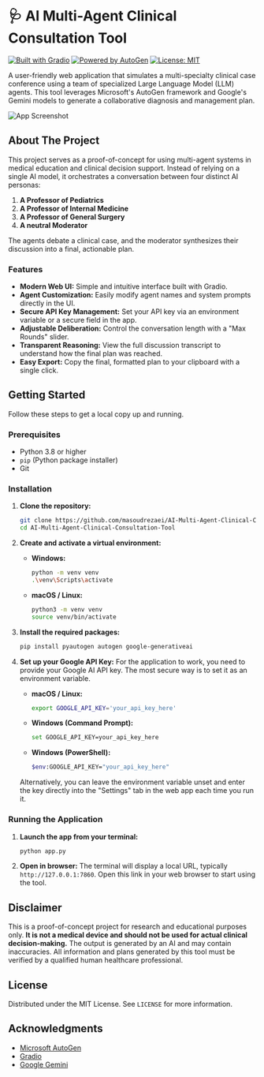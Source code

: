 # 🩺 AI Multi-Agent Clinical Consultation Tool

[![Built with Gradio](https://img.shields.io/badge/Built%20with-Gradio-ff6600)](https://www.gradio.app/)
[![Powered by AutoGen](https://img.shields.io/badge/Powered%20by-AutoGen-blue)](https://microsoft.github.io/autogen/)
[![License: MIT](https://img.shields.io/badge/License-MIT-yellow.svg)](https://opensource.org/licenses/MIT)

A user-friendly web application that simulates a multi-specialty clinical case conference using a team of specialized Large Language Model (LLM) agents. This tool leverages Microsoft's AutoGen framework and Google's Gemini models to generate a collaborative diagnosis and management plan.

![App Screenshot](assets/screenshot.png)

## About The Project

This project serves as a proof-of-concept for using multi-agent systems in medical education and clinical decision support. Instead of relying on a single AI model, it orchestrates a conversation between four distinct AI personas:

1.  **A Professor of Pediatrics**
2.  **A Professor of Internal Medicine**
3.  **A Professor of General Surgery**
4.  **A neutral Moderator**

The agents debate a clinical case, and the moderator synthesizes their discussion into a final, actionable plan.

### Features

-   **Modern Web UI:** Simple and intuitive interface built with Gradio.
-   **Agent Customization:** Easily modify agent names and system prompts directly in the UI.
-   **Secure API Key Management:** Set your API key via an environment variable or a secure field in the app.
-   **Adjustable Deliberation:** Control the conversation length with a "Max Rounds" slider.
-   **Transparent Reasoning:** View the full discussion transcript to understand how the final plan was reached.
-   **Easy Export:** Copy the final, formatted plan to your clipboard with a single click.

## Getting Started

Follow these steps to get a local copy up and running.

### Prerequisites

-   Python 3.8 or higher
-   `pip` (Python package installer)
-   Git

### Installation

1.  **Clone the repository:**
    ```sh
    git clone https://github.com/masoudrezaei/AI-Multi-Agent-Clinical-Consultation-Tool
    cd AI-Multi-Agent-Clinical-Consultation-Tool
    ```

2.  **Create and activate a virtual environment:**
    -   **Windows:**
        ```sh
        python -m venv venv
        .\venv\Scripts\activate
        ```
    -   **macOS / Linux:**
        ```sh
        python3 -m venv venv
        source venv/bin/activate
        ```

3.  **Install the required packages:**
    ```sh
    pip install pyautogen autogen google-generativeai 
    ```

4.  **Set up your Google API Key:**
    For the application to work, you need to provide your Google AI API key. The most secure way is to set it as an environment variable.

    -   **macOS / Linux:**
        ```sh
        export GOOGLE_API_KEY='your_api_key_here'
        ```
    -   **Windows (Command Prompt):**
        ```sh
        set GOOGLE_API_KEY=your_api_key_here
        ```
    -   **Windows (PowerShell):**
        ```sh
        $env:GOOGLE_API_KEY="your_api_key_here"
        ```
    Alternatively, you can leave the environment variable unset and enter the key directly into the "Settings" tab in the web app each time you run it.

### Running the Application

1.  **Launch the app from your terminal:**
    ```sh
    python app.py
    ```

2.  **Open in browser:**
    The terminal will display a local URL, typically `http://127.0.0.1:7860`. Open this link in your web browser to start using the tool.

## Disclaimer

This is a proof-of-concept project for research and educational purposes only. **It is not a medical device and should not be used for actual clinical decision-making.** The output is generated by an AI and may contain inaccuracies. All information and plans generated by this tool must be verified by a qualified human healthcare professional.

## License

Distributed under the MIT License. See `LICENSE` for more information.

## Acknowledgments

-   [Microsoft AutoGen](https://microsoft.github.io/autogen/)
-   [Gradio](https://www.gradio.app/)
-   [Google Gemini](https://ai.google.dev/)
